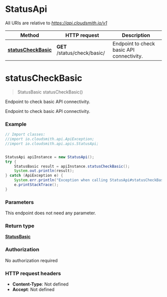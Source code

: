 # StatusApi

All URIs are relative to *https://api.cloudsmith.io/v1*

Method | HTTP request | Description
------------- | ------------- | -------------
[**statusCheckBasic**](StatusApi.md#statusCheckBasic) | **GET** /status/check/basic/ | Endpoint to check basic API connectivity.


<a name="statusCheckBasic"></a>
# **statusCheckBasic**
> StatusBasic statusCheckBasic()

Endpoint to check basic API connectivity.

Endpoint to check basic API connectivity.

### Example
```java
// Import classes:
//import io.cloudsmith.api.ApiException;
//import io.cloudsmith.api.apis.StatusApi;


StatusApi apiInstance = new StatusApi();
try {
    StatusBasic result = apiInstance.statusCheckBasic();
    System.out.println(result);
} catch (ApiException e) {
    System.err.println("Exception when calling StatusApi#statusCheckBasic");
    e.printStackTrace();
}
```

### Parameters
This endpoint does not need any parameter.

### Return type

[**StatusBasic**](StatusBasic.md)

### Authorization

No authorization required

### HTTP request headers

 - **Content-Type**: Not defined
 - **Accept**: Not defined

